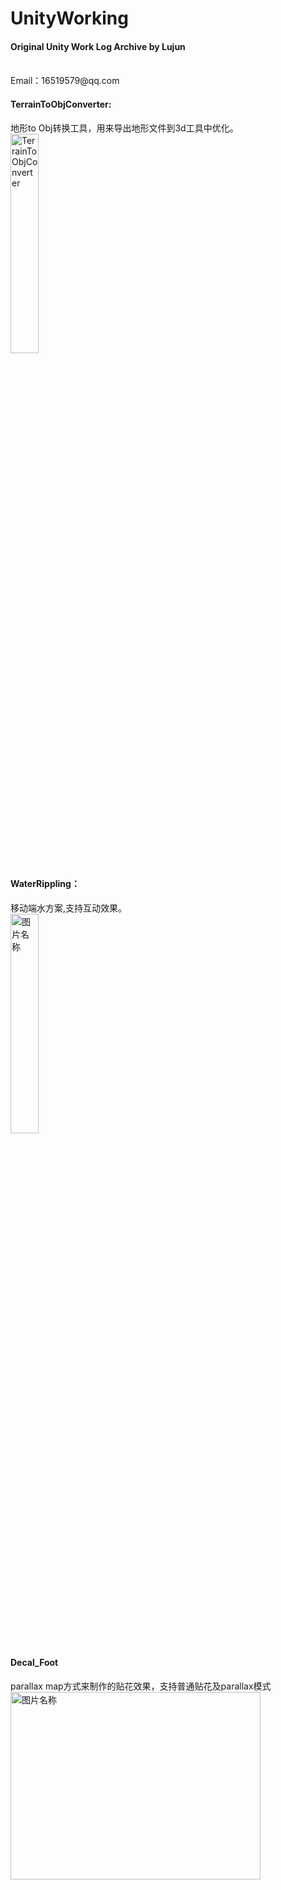 # UnityWorking
<h4>Original Unity Work Log Archive by Lujun</h4><br>
Email：16519579@qq.com
<h4>TerrainToObjConverter:</h4>地形to Obj转换工具，用来导出地形文件到3d工具中优化。<br>
 <img src="https://github-production-user-asset-6210df.s3.amazonaws.com/62659822/296648449-0fce315e-e04d-4118-90ec-530e8e2bb07f.png" width = "30%" alt="TerrainToObjConverter" align=center />

<h4>WaterRippling：</h4>移动端水方案,支持互动效果。<br>
 <img src="https://github.com/springcell/UnityWorking/assets/62659822/aff398c3-a467-4a8d-ab86-badd0ca95ebc.png" width = "30%" alt="图片名称" align=center />

<h4>Decal_Foot</h4>
parallax map方式来制作的贴花效果，支持普通贴花及parallax模式<br>
 <img src="https://github.com/springcell/UnityWorking/assets/62659822/ae7ce02a-49f8-4288-b167-114fa78252e7.png" width = "400" height = "300" alt="图片名称" align=center />
